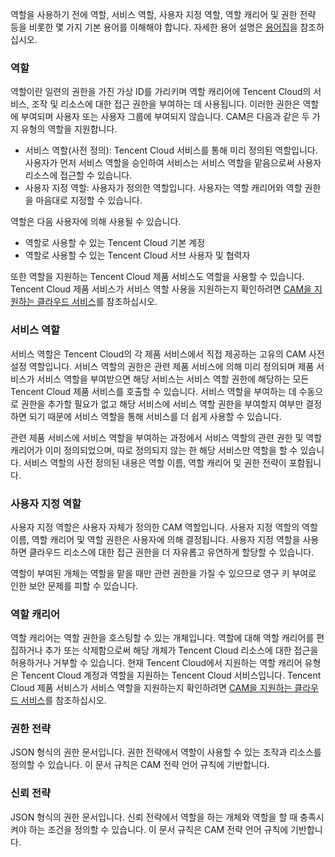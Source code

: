 역할을 사용하기 전에 역할, 서비스 역할, 사용자 지정 역할, 역할 캐리어 및 권한 전략 등을 비롯한 몇 가지 기본 용어를 이해해야 합니다. 자세한 용어 설명은 [용어집](https://cloud.tencent.com/document/product/598/18564)을 참조하십시오.

### 역할
역할이란 일련의 권한을 가진 가상 ID를 가리키며 역할 캐리어에 Tencent Cloud의 서비스, 조작 및 리소스에 대한 접근 권한을 부여하는 데 사용됩니다. 이러한 권한은 역할에 부여되며 사용자 또는 사용자 그룹에 부여되지 않습니다.
CAM은 다음과 같은 두 가지 유형의 역할을 지원합니다.
- 서비스 역할(사전 정의): Tencent Cloud 서비스를 통해 미리 정의된 역할입니다. 사용자가 먼저 서비스 역할을 승인하여 서비스는 서비스 역할을 맡음으로써 사용자 리소스에 접근할 수 있습니다.
- 사용자 지정 역할: 사용자가 정의한 역할입니다. 사용자는 역할 캐리어와 역할 권한을 마음대로 지정할 수 있습니다.

역할은 다음 사용자에 의해 사용될 수 있습니다.

 * 역할로 사용할 수 있는 Tencent Cloud 기본 계정
 * 역할로 사용할 수 있는 Tencent Cloud 서브 사용자 및 협력자

또한 역할을 지원하는 Tencent Cloud 제품 서비스도 역할을 사용할 수 있습니다. Tencent Cloud 제품 서비스가 서비스 역할 사용을 지원하는지 확인하려면 [CAM을 지원하는 클라우드 서비스](https://cloud.tencent.com/document/product/598/10588)를 참조하십시오.

### 서비스 역할
서비스 역할은 Tencent Cloud의 각 제품 서비스에서 직접 제공하는 고유의 CAM 사전 설정 역할입니다. 서비스 역할의 권한은 관련 제품 서비스에 의해 미리 정의되며 제품 서비스가 서비스 역할을 부여받으면 해당 서비스는 서비스 역할 권한에 해당하는 모든 Tencent Cloud 제품 서비스를 호출할 수 있습니다. 서비스 역할을 부여하는 데 수동으로 권한을 추가할 필요가 없고 해당 서비스에 서비스 역할 권한을 부여할지 여부만 결정하면 되기 때문에 서비스 역할을 통해 서비스를 더 쉽게 사용할 수 있습니다.

관련 제품 서비스에 서비스 역할을 부여하는 과정에서 서비스 역할의 관련 권한 및 역할 캐리어가 이미 정의되었으며, 따로 정의되지 않는 한 해당 서비스만 역할을 할 수 있습니다. 서비스 역할의 사전 정의된 내용은 역할 이름, 역할 캐리어 및 권한 전략이 포함됩니다.
### 사용자 지정 역할
사용자 지정 역할은 사용자 자체가 정의한 CAM 역할입니다. 사용자 지정 역할의 역할 이름, 역할 캐리어 및 역할 권한은 사용자에 의해 결정됩니다. 사용자 지정 역할을 사용하면 클라우드 리소스에 대한 접근 권한을 더 자유롭고 유연하게 할당할 수 있습니다.

역할이 부여된 개체는 역할을 맡을 때만 관련 권한을 가질 수 있으므로 영구 키 부여로 인한 보안 문제를 피할 수 있습니다.
### 역할 캐리어
역할 캐리어는 역할 권한을 호스팅할 수 있는 개체입니다. 역할에 대해 역할 캐리어를 편집하거나 추가 또는 삭제함으로써 해당 개체가 Tencent Cloud 리소스에 대한 접근을 허용하거나 거부할 수 있습니다. 현재 Tencent Cloud에서 지원하는 역할 캐리어 유형은 Tencent Cloud 계정과 역할을 지원하는 Tencent Cloud 서비스입니다. Tencent Cloud 제품 서비스가 서비스 역할을 지원하는지 확인하려면 [CAM을 지원하는 클라우드 서비스](https://cloud.tencent.com/document/product/598/10588)를 참조하십시오.


### 권한 전략
JSON 형식의 권한 문서입니다. 권한 전략에서 역할이 사용할 수 있는 조작과 리소스를 정의할 수 있습니다. 이 문서 규칙은 CAM 전략 언어 규칙에 기반합니다.

### 신뢰 전략
JSON 형식의 권한 문서입니다. 신뢰 전략에서 역할을 하는 개체와 역할을 할 때 충족시켜야 하는 조건을 정의할 수 있습니다. 이 문서 규칙은 CAM 전략 언어 규칙에 기반합니다.
